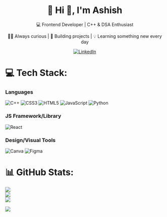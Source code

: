 <div align="center">

# 💫 Hi 👋, I'm Ashish

💻 Frontend Developer | C++ & DSA Enthusiast

🧑‍💻 Always curious | 🚀 Building projects | 💡 Learning something new every day

[![LinkedIn](https://img.shields.io/badge/LinkedIn-%23000000.svg?style=for-the-badge&logo=linkedin&logoColor=white)](https://www.linkedin.com/in/ashish-patil-915363289/)

</div>



# 💻 Tech Stack:
### Languages
![C++](https://img.shields.io/badge/c++-%2300599C.svg?style=for-the-badge&logo=c%2B%2B&logoColor=white) ![CSS3](https://img.shields.io/badge/css3-%231572B6.svg?style=for-the-badge&logo=css3&logoColor=white) ![HTML5](https://img.shields.io/badge/html5-%23E34F26.svg?style=for-the-badge&logo=html5&logoColor=white) ![JavaScript](https://img.shields.io/badge/javascript-%23323330.svg?style=for-the-badge&logo=javascript&logoColor=%23F7DF1E) ![Python](https://img.shields.io/badge/python-3670A0?style=for-the-badge&logo=python&logoColor=ffdd54) 

### JS Framework/Library
![React](https://img.shields.io/badge/react-%2320232a.svg?style=for-the-badge&logo=react&logoColor=%2361DAFB) 

### Design/Visual Tools
![Canva](https://img.shields.io/badge/Canva-%2300C4CC.svg?style=for-the-badge&logo=Canva&logoColor=white) ![Figma](https://img.shields.io/badge/figma-%23F24E1E.svg?style=for-the-badge&logo=figma&logoColor=white)

# 📊 GitHub Stats:
![](https://github-readme-stats.vercel.app/api?username=ashp15205&theme=chartreuse-dark&hide_border=true&include_all_commits=false&count_private=false)<br/>
![](https://nirzak-streak-stats.vercel.app/?user=ashp15205&theme=chartreuse-dark&hide_border=true)<br/>
![](https://github-readme-stats.vercel.app/api/top-langs/?username=ashp15205&theme=chartreuse-dark&hide_border=true&include_all_commits=false&count_private=false&layout=compact)


[![](https://visitcount.itsvg.in/api?id=ashp15205&label=Profile%20Views&icon=0&pretty=false)](https://visitcount.itsvg.in)
